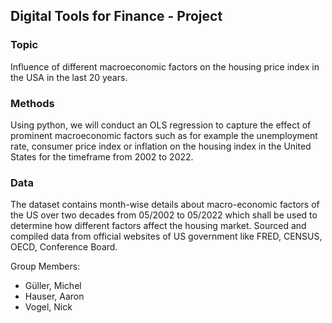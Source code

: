 ## Digital Tools for Finance - Project
### Topic
Influence of different macroeconomic factors on the housing price index in the USA in the last 20 years.

### Methods
Using python, we will conduct an OLS regression to capture the effect of prominent macroeconomic factors such as for example the unemployment rate, consumer price index or inflation on the housing index in the United States for the timeframe from 2002 to 2022.

### Data
The dataset contains month-wise details about macro-economic factors of the US over two decades from 05/2002 to 05/2022 which shall be used to determine how different factors affect the housing market.
Sourced and compiled data from official websites of US government like FRED, CENSUS, OECD, Conference Board.


Group Members:
- Güller, Michel
- Hauser, Aaron
- Vogel, Nick

